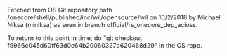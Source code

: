 Fetched from OS Git repository path /onecore/shell/published/inc/wil/opensource/wil on 10/2/2018 by Michael Niksa (miniksa) as seen in branch official/rs_onecore_dep_acioss.

To return to this point in time, do "git checkout f9966c045d60ff63d0c64b20060327b620468d29" in the OS repo.
